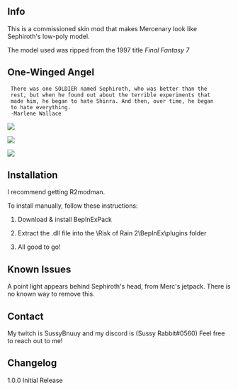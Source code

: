 ## Info
This is a commissioned skin mod that makes Mercenary look like Sephiroth's low-poly model.

The model used was ripped from the 1997 title <i>Final Fantasy 7</i>

## One-Winged Angel

     There was one SOLDIER named Sephiroth, who was better than the
     rest, but when he found out about the terrible experiments that
     made him, he began to hate Shinra. And then, over time, he began
     to hate everything.
     -Marlene Wallace

![](https://cdn.discordapp.com/attachments/1052611311919439953/1071660862328295464/image.png)


![](https://cdn.discordapp.com/attachments/1052611311919439953/1071661151781400576/image.png)


![](https://cdn.discordapp.com/attachments/1052611311919439953/1071661205455904768/image.png)

## Installation

I recommend getting R2modman.

To install manually, follow these instructions:

1. Download & install BepInExPack

2. Extract the .dll file into the \Risk of Rain 2\BepInEx\plugins folder

3. All good to go!

## Known Issues

A point light appears behind Sephiroth's head, from Merc's jetpack. There is no known way to remove this.

## Contact

My twitch is SussyBnuuy and my discord is (Sussy Rabbit#0560)
Feel free to reach out to me!

## Changelog

1.0.0 Initial Release
